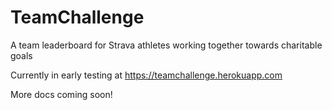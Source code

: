 # TeamChallenge
A team leaderboard for Strava athletes working together towards charitable goals

Currently in early testing at https://teamchallenge.herokuapp.com

More docs coming soon!
